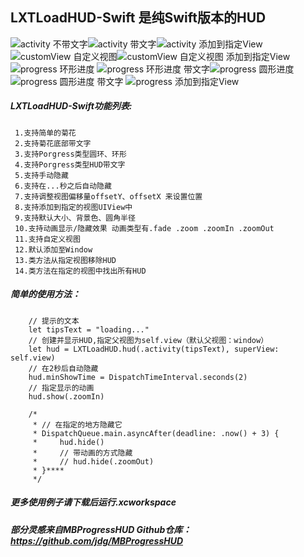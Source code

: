 
## LXTLoadHUD-Swift 是纯Swift版本的HUD
![activity 不带文字](https://tva1.sinaimg.cn/large/e6c9d24egy1h2tu581h4vg209o0ledk5.gif)![activity 带文字](https://tva1.sinaimg.cn/large/e6c9d24egy1h2tu57u1hkg209o0leq89.gif)![activity 添加到指定View](https://tva1.sinaimg.cn/large/e6c9d24egy1h2tu57g0ybg209o0le79o.gif)
![customView 自定义视图](https://tva1.sinaimg.cn/large/e6c9d24egy1h2tu56r889g209o0leaf2.gif)![customView 自定义视图 添加到指定View](https://tva1.sinaimg.cn/large/e6c9d24egy1h2tu56gdh7g209o0legqs.gif)![progress 环形进度](https://tva1.sinaimg.cn/large/e6c9d24egy1h2tu5664h2g209o0len4y.gif)
![progress 环形进度 带文字](https://tva1.sinaimg.cn/large/e6c9d24egy1h2tu55biphg209o0leqb1.gif)![progress 圆形进度](https://tva1.sinaimg.cn/large/e6c9d24egy1h2tu54zjfkg209o0leahp.gif)![progress 圆形进度 带文字](https://tva1.sinaimg.cn/large/e6c9d24egy1h2tu54s8r9g209o0lewn0.gif)
![progress 添加到指定View](https://tva1.sinaimg.cn/large/e6c9d24egy1h2tu54h6cqg209o0lednu.gif)
 ##### LXTLoadHUD-Swift功能列表:
     1.支持简单的菊花 
     2.支持菊花底部带文字
     3.支持Porgress类型圆环、环形
     4.支持Porgress类型HUD带文字
     5.支持手动隐藏
     6.支持在...秒之后自动隐藏
     7.支持调整视图偏移量offsetY、offsetX 来设置位置
     8.支持添加到指定的视图UIView中
     9.支持默认大小、背景色、圆角半径
     10.支持动画显示/隐藏效果 动画类型有.fade .zoom .zoomIn .zoomOut
     11.支持自定义视图
     12.默认添加至Window
     13.类方法从指定视图移除HUD
     14.类方法在指定的视图中找出所有HUD
 ##### 简单的使用方法：
        // 提示的文本
        let tipsText = "loading..."
        // 创建并显示HUD,指定父视图为self.view（默认父视图：window）
        let hud = LXTLoadHUD.hud(.activity(tipsText), superView: self.view)
        // 在2秒后自动隐藏
        hud.minShowTime = DispatchTimeInterval.seconds(2)
        // 指定显示的动画
        hud.show(.zoomIn)
        
        /*
         * // 在指定的地方隐藏它
         * DispatchQueue.main.asyncAfter(deadline: .now() + 3) {
         *     hud.hide()
         *     // 带动画的方式隐藏
         *     // hud.hide(.zoomOut)
         * }****
         */
##### 更多使用例子请下载后运行.xcworkspace
##### 部分灵感来自MBProgressHUD Github仓库：https://github.com/jdg/MBProgressHUD



